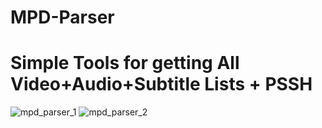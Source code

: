 # MPD-Parser
# Simple Tools for getting All Video+Audio+Subtitle Lists + PSSH
![mpd_parser_1](https://github.com/TANZ-lab/MPD-PARSER/assets/85926469/70cc3441-01f8-4482-9e27-b9b3d63ac709)
![mpd_parser_2](https://github.com/TANZ-lab/MPD-PARSER/assets/85926469/e55a3176-4d4c-4176-ac58-2f46c8090411)
